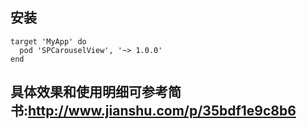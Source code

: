 ## 安装
```
target 'MyApp' do
  pod 'SPCarouselView', '~> 1.0.0'
end
```
## 具体效果和使用明细可参考简书:http://www.jianshu.com/p/35bdf1e9c8b6
